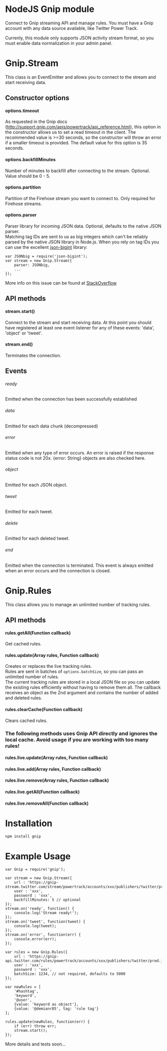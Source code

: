 NodeJS Gnip module
====

Connect to Gnip streaming API and manage rules. 
You must have a Gnip account with any data source available, like Twitter Power Track.

Currenly, this module only supports JSON activity stream format, so you must enable data normalization in your admin panel.

# Gnip.Stream
This class is an EventEmitter and allows you to connect to the stream and start receiving data.

## Constructor options

#### options.timeout
As requested in the Gnip docs (http://support.gnip.com/apis/powertrack/api_reference.html), this option in the constructor allows us to set a read timeout in the client. The recommended value is >=30 seconds, so the constructor will throw an error if a smaller timeout is provided. The default value for this option is 35 seconds.

#### options.backfillMinutes
Number of minutes to backfill after connecting to the stream. Optional. Value should be 0 - 5.

#### options.partition
Partition of the Firehose stream you want to connect to. Only required for Firehose streams.

#### options.parser
Parser library for incoming JSON data. Optional, defaults to the native JSON parser.  
Matching tag IDs are sent to us as big integers which can't be reliably parsed by the native JSON library in Node.js. When you rely on tag IDs you can use the excellent [json-bigint](https://www.npmjs.com/package/json-bigint) library:

```
var JSONbig = require('json-bigint');
var stream = new Gnip.Stream({
	parser: JSONbig,
	...
});
```
More info on this issue can be found at [StackOverflow](http://stackoverflow.com/questions/8663298/json-transfer-of-bigint-12000000000002539-is-converted-to-12000000000002540)

## API methods

#### stream.start()
Connect to the stream and start receiving data. At this point you should have registered at least one event listener for any of these events: 'data', 'object' or 'tweet'.

#### stream.end()
Terminates the connection.

## Events

###### ready
Emitted when the connection has been successfully established
###### data
Emitted for each data chunk (decompressed)
###### error
Emitted when any type of error occurs. An error is raised if the response status code is not 20x. {error: String} objects are also checked here.
###### object
Emitted for each JSON object.
###### tweet
Emitted for each tweet.
###### delete
Emitted for each deleted tweet.
###### end
Emitted when the connection is terminated. This event is always emitted when an error occurs and the connection is closed.

# Gnip.Rules
This class allows you to manage an unlimited number of tracking rules.

## API methods

#### rules.getAll(Function callback)
Get cached rules.

#### rules.update(Array rules, Function callback)
Creates or replaces the live tracking rules.  
Rules are sent in batches of `options.batchSize`, so you can pass an unlimited number of rules.  
The current tracking rules are stored in a local JSON file so you can update the existing rules efficiently without having to remove them all.
The callback receives an object as the 2nd argument and contains the number of added and deleted rules.

#### rules.clearCache(Function callback)
Clears cached rules.

### The following methods uses Gnip API directly and ignores the local cache. Avoid usage if you are working with too many rules!
#### rules.live.update(Array rules, Function callback)
#### rules.live.add(Array rules, Function callback)
#### rules.live.remove(Array rules, Function callback)
#### rules.live.getAll(Function callback)
#### rules.live.removeAll(Function callback)


Installation
====
	npm install gnip

Example Usage
====
	var Gnip = require('gnip');

	var stream = new Gnip.Stream({
		url : 'https://gnip-stream.twitter.com/stream/powertrack/accounts/xxx/publishers/twitter/prod.json',
		user : 'xxx',
		password : 'xxx',
		backfillMinutes: 5 // optional
	});
	stream.on('ready', function() {
		console.log('Stream ready!');
	});
	stream.on('tweet', function(tweet) {
		console.log(tweet);
	});
	stream.on('error', function(err) {
		console.error(err);
	});

	var rules = new Gnip.Rules({
		url : 'https://gnip-api.twitter.com/rules/powertrack/accounts/xxx/publishers/twitter/prod.json',
		user : 'xxx',
		password : 'xxx',
		batchSize: 1234, // not required, defaults to 5000
	});

	var newRules = [
		'#hashtag', 
		'keyword', 
		'@user',
		{value: 'keyword as object'},
		{value: '@demianr85', tag: 'rule tag'}
	];

	rules.update(newRules, function(err) {
		if (err) throw err;
		stream.start();
	});

More details and tests soon...
